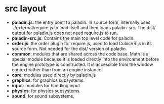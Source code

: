 # src layout

* **paladin.js**: the entry point to paladin. In source form, internally uses
../external/require.js to load itself and then loads paladin-src.
The dist/ output for paladin.js does not need require.js to run.
* **paladin-src.js**: Contains the main top level code for paladin.
* **order.js**: the order plugin for require.js, used to load CubicVR.js in its
  source form. Not needed for the dist/ version of paladin.
* **common**: modules that are shared across the code base. Math is a special module because it is loaded
  directly into the environment before the engine prototype is constructed. It is accessible from the window
  context rather than from an engine instance.
* **core**: modules used directly by paladin.js
* **graphics**: for graphics subsystems.
* **input**: modules for handling input
* **physics**: for physics subsystems.
* **sound**: for sound subsystems.
